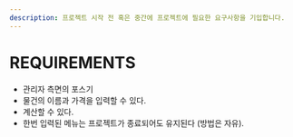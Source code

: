 ```yaml
---
description: 프로젝트 시작 전 혹은 중간에 프로젝트에 필요한 요구사항을 기입합니다.
---
```


# REQUIREMENTS

* 관리자 측면의 포스기
* 물건의 이름과 가격을 입력할 수 있다.
* 계산할 수 있다.
* 한번 입력된 메뉴는 프로젝트가 종료되어도 유지된다 (방법은 자유).
